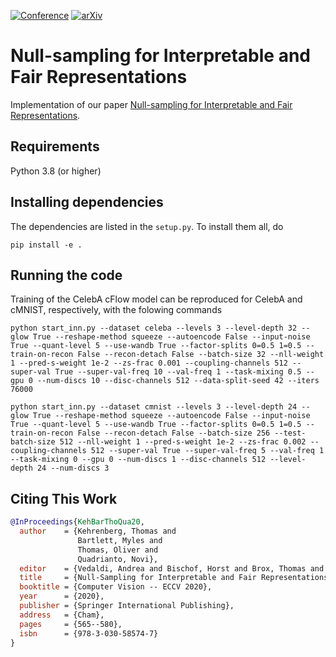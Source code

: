 [![Conference](http://img.shields.io/badge/ECCV-2020-4b44ce.svg)](https://www.ecva.net/papers/eccv_2020/papers_ECCV/papers/123710562.pdf)
[![arXiv](https://img.shields.io/badge/arXiv-2008.05248-b31b1b.svg)](https://arxiv.org/abs/2008.05248)


# Null-sampling for Interpretable and Fair Representations

Implementation of our paper [Null-sampling for Interpretable and Fair Representations](https://arxiv.org/abs/2008.05248).

## Requirements

Python 3.8 (or higher)

## Installing dependencies

The dependencies are listed in the `setup.py`.
To install them all, do

```
pip install -e .
```

## Running the code
Training of the CelebA cFlow model can be reproduced for CelebA and cMNIST, respectively,
with the folowing commands

```
python start_inn.py --dataset celeba --levels 3 --level-depth 32 --glow True --reshape-method squeeze --autoencode False --input-noise True --quant-level 5 --use-wandb True --factor-splits 0=0.5 1=0.5 --train-on-recon False --recon-detach False --batch-size 32 --nll-weight 1 --pred-s-weight 1e-2 --zs-frac 0.001 --coupling-channels 512 --super-val True --super-val-freq 10 --val-freq 1 --task-mixing 0.5 --gpu 0 --num-discs 10 --disc-channels 512 --data-split-seed 42 --iters 76000
```

```
python start_inn.py --dataset cmnist --levels 3 --level-depth 24 --glow True --reshape-method squeeze --autoencode False --input-noise True --quant-level 5 --use-wandb True --factor-splits 0=0.5 1=0.5 --train-on-recon False --recon-detach False --batch-size 256 --test-batch-size 512 --nll-weight 1 --pred-s-weight 1e-2 --zs-frac 0.002 --coupling-channels 512 --super-val True --super-val-freq 5 --val-freq 1 --task-mixing 0 --gpu 0 --num-discs 1 --disc-channels 512 --level-depth 24 --num-discs 3
```
## Citing This Work

```bibtex
@InProceedings{KehBarThoQua20,
  author    = {Kehrenberg, Thomas and 
               Bartlett, Myles and 
               Thomas, Oliver and 
               Quadrianto, Novi},
  editor    = {Vedaldi, Andrea and Bischof, Horst and Brox, Thomas and Frahm, Jan-Michael},
  title     = {Null-Sampling for Interpretable and Fair Representations},
  booktitle = {Computer Vision -- ECCV 2020},
  year      = {2020},
  publisher = {Springer International Publishing},
  address   = {Cham},
  pages     = {565--580},
  isbn      = {978-3-030-58574-7}
}
```

